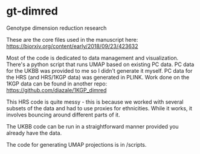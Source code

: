 # gt-dimred
Genotype dimension reduction research

These are the core files used in the manuscript here: https://biorxiv.org/content/early/2018/09/23/423632

Most of the code is dedicated to data management and visualization. There's a python script that runs UMAP based on existing PC data.
PC data for the UKBB was provided to me so I didn't generate it myself.
PC data for the HRS (and HRS/1KGP data) was generated in PLINK.
Work done on the 1KGP data can be found in another repo: https://github.com/diazale/1KGP_dimred

This HRS code is quite messy - this is because we worked with several subsets of the data and had to use proxies for ethnicities. While it works, it involves bouncing around different parts of it.

The UKBB code can be run in a straightforward manner provided you already have the data.

The code for generating UMAP projections is in /scripts.

